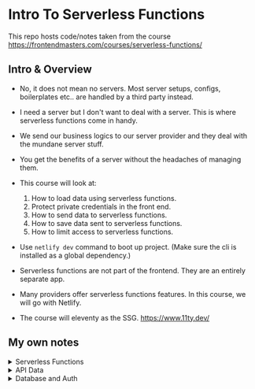 # Intro To Serverless Functions

This repo hosts code/notes taken from the course https://frontendmasters.com/courses/serverless-functions/

## Intro & Overview

- No, it does not mean no servers. Most server setups, configs, boilerplates etc.. are handled by a third party instead.
- I need a server but I don't want to deal with a server. This is where serverless functions come in handy.
- We send our business logics to our server provider and they deal with the mundane server stuff.
- You get the benefits of a server without the headaches of managing them.
- This course will look at:

  1.  How to load data using serverless functions.
  2.  Protect private credentials in the front end.
  3.  How to send data to serverless functions.
  4.  How to save data sent to serverless functions.
  5.  How to limit access to serverless functions.

- Use `netlify dev` command to boot up project. (Make sure the cli is installed as a global dependency.)
- Serverless functions are not part of the frontend. They are an entirely separate app.
- Many providers offer serverless functions features. In this course, we will go with Netlify.
- The course will eleventy as the SSG. https://www.11ty.dev/

## My own notes

<details>
  <summary>Serverless Functions</summary>

- In `netlify.toml`, you need to specify where your serverless functions will be served.
- In your serverless functions files, you will need to export a constant called `handler` and then store your business logic inside.
- See `src/functions/boop.js` for bare minimum requirement for a serverless function.
- In local dev, you can test the output of your serverless function on the path `/.netlify/functions/${your-function-filename}`
- <a href='https://developer.mozilla.org/en-US/docs/Web/HTML/Element/template' target='_blank'>See here</a> for template tag usage.
- See `src/functions/echo.js` for an example of using query string parameters.
- <a href='https://docs.netlify.com/functions/overview/' target='_blank'>Docs here</a> for serverless functions.
</details>

<details>
  <summary>API Data</summary>

- You can't see the source of your serverless function in the browser. So you can put secret keys there without trouble.
- Node `url` module has some features to construct your url before doing api call. <a href='https://nodejs.org/api/url.html' target='_blank'>Docs here.</a>
- `Promise.all` executes promises in parallel.
- In local dev, `netlify dev` command will also detect your `.env` file and use it's value when necessary without further configuration.
- `innerText` returns all text contained by an element and all its child elements. `innerHtml` returns all text, including html tags, that is contained by an element.
- Hasura serverless functions docs <a href='https://hasura.io/docs/latest/graphql/core/event-triggers/serverless.html' target='_blank'>here</a>.
- Check `src/admin.html` to see an example of the `FormData` browser api usage.

</details>

<details>
<summary>Database and Auth</summary>

- In local dev, if the netlify button prompts a url, simply add the your site prod link.
- https://docs.netlify.com/visitor-access/identity/
</details>
